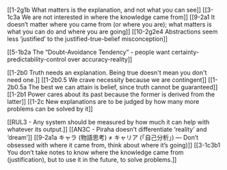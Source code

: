 [[1-2g1b What matters is the explanation, and not what you can see]]
[[3-1c3a We are not interested in where the knowledge came from]]
[[9-2a1 It doesn’t matter where you came from (or where you are); what matters is what you can do and where you are going]]
[[10-2g2e4 Abstractions seem less ‘justified’ to the justified-true-belief misconception]]

[[5-1b2a The “Doubt-Avoidance Tendency” - people want certainty-predictability-control over accuracy-reality]]

[[1-2b0 Truth needs an explanation. Being true doesn't mean you don't need one.]]
[[1-2b0.5 We crave necessity because we are contingent]]
[[1-2b0.5a The best we can attain is belief, since truth cannot be guaranteed]]
[[1-2b1 Power cares about its past because the former is derived from the latter]]
[[1-2c New explanations are to be judged by how many more problems can be solved by it]]

[[RUL3 - Any system should be measured by how much it can help with whatever its output.]]
[[AN3C - Piraha doesn’t differentiate ‘reality’ and ‘dream’]]
[[9-2a1a キャラ (物語思考) ≠ キャリア (「自己分析」) — Don’t obsessed with where it came from, think about where it’s going)]]
[[3-1c3b1 You don’t take notes to know where the knowledge came from (justification), but to use it in the future, to solve problems.]]
